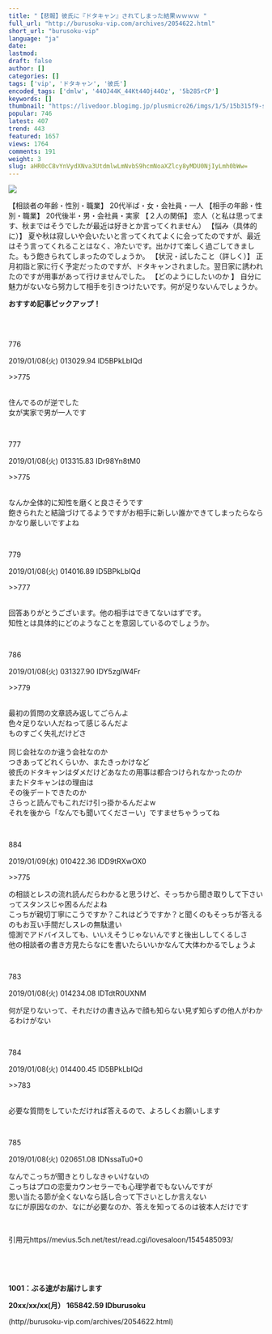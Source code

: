 ```yaml
---
title: "【悲報】彼氏に『ドタキャン』されてしまった結果ｗｗｗｗ "
full_url: "http://burusoku-vip.com/archives/2054622.html"
short_url: "burusoku-vip"
language: "ja"
date: 
lastmod: 
draft: false
author: []
categories: []
tags: ['vip', 'ドタキャン', '彼氏']
encoded_tags: ['dmlw', '44OJ44K_44Kt44Oj44Oz', '5b285rCP']
keywords: []
thumbnail: "https://livedoor.blogimg.jp/plusmicro26/imgs/1/5/15b315f9-s.png"
popular: 746
latest: 407
trend: 443
featured: 1657
views: 1764
comments: 191
weight: 3
slug: aHR0cC8vYnVydXNva3UtdmlwLmNvbS9hcmNoaXZlcy8yMDU0NjIyLmh0bWw=
---
```


![](https://livedoor.blogimg.jp/plusmicro26/imgs/1/5/15b315f9-s.png)

<div><p>【相談者の年齢・性別・職業】 20代半ば・女・会社員・一人 【相手の年齢・性別・職業】 20代後半・男・会社員・実家 【２人の関係】 恋人（と私は思ってます、秋まではそうでしたが最近は好きとか言ってくれません） 【悩み（具体的に）】 夏や秋は寂しいや会いたいと言ってくれてよくに会ってたのですが、最近はそう言ってくれることはなく、冷たいです。出かけて楽しく過ごしてきました。もう飽きられてしまったのでしょうか。 【状況・試したこと（詳しく）】 正月初詣と家に行く予定だったのですが、ドタキャンされました。翌日家に誘われたのですが用事があって行けませんでした。 【どのようにしたいのか 】 自分に魅力がないなら努力して相手を引きつけたいです。何が足りないんでしょうか。</p><p><b>おすすめ記事ピックアップ！</b></p> <p id='divPC2'> </p> <p></p><br> <br><p>776 <p> 2019/01/08(火) 013029.94 ID5BPkLbIQd</p></p><p> <p class='anchor'>>>775</p> <br> 住んでるのが逆でした <br> 女が実家で男が一人です </p><br> <p>777 <p> 2019/01/08(火) 013315.83 IDr98Yn8tM0</p></p><p> <p class='anchor'>>>775</p> <br> なんか全体的に知性を磨くと良さそうです <br> 飽きられたと結論づけてるようですがお相手に新しい誰かできてしまったらならかなり厳しいですよね </p><br> <p>779 <p> 2019/01/08(火) 014016.89 ID5BPkLbIQd</p></p><p> <p class='anchor'>>>777</p> <br> 回答ありがとうございます。他の相手はできてないはずです。 <br> 知性とは具体的にどのようなことを意図しているのでしょうか。 </p><br> <p>786 <p> 2019/01/08(火) 031327.90 IDY5zgIW4Fr</p></p><p><p class='anchor'>>>779</p> <br> 最初の質問の文章読み返してごらんよ <br> 色々足りない人だねって感じるんだよ <br> ものすごく失礼だけどさ <br> <br> 同じ会社なのか違う会社なのか <br> つきあってどれくらいか、またきっかけなど <br> 彼氏のドタキャンはダメだけどあなたの用事は都合つけられなかったのか <br> またドタキャンはの理由は <br> その後デートできたのか <br> さらっと読んでもこれだけ引っ掛かるんだよw <br> それを後から「なんでも聞いてくださーい」ですませちゃうってね</p><br> <p>884 <p> 2019/01/09(水) 010422.36 IDD9tRXwOX0</p></p><p><p class='anchor'>>>775</p>の相談とレスの流れ読んだらわかると思うけど、そっちから聞き取りして下さいってスタンスじゃ困るんだよね <br> こっちが親切丁寧にこうですか？これはどうですか？と聞くのもそっちが答えるのもお互い手間だしスレの無駄遣い <br> 憶測でアドバイスしても、いいえそうじゃないんですと後出ししてくるしさ <br> 他の相談者の書き方見たらなにを書いたらいいかなんて大体わかるでしょうよ</p><br> <p>783 <p> 2019/01/08(火) 014234.08 IDTdtR0UXNM</p></p><p> 何が足りないって、それだけの書き込みで顔も知らない見ず知らずの他人がわかるわけがない </p><br> <p>784 <p> 2019/01/08(火) 014400.45 ID5BPkLbIQd</p></p><p> <p class='anchor'>>>783</p> <br> 必要な質問をしていただければ答えるので、よろしくお願いします </p><br> <p>785 <p> 2019/01/08(火) 020651.08 IDNssaTu0+0</p></p><p>なんでこっちが聞きとりしなきゃいけないの <br> こっちはプロの恋愛カウンセラーでも心理学者でもないんですが <br> 思い当たる節が全くないなら話し合って下さいとしか言えない <br> なにが原因なのか、なにが必要なのか、答えを知ってるのは彼本人だけです </p><br> <p>引用元https//mevius.5ch.net/test/read.cgi/lovesaloon/1545485093/</p> <br> <p id='csw_block'></p> <p id='divSP1'> </p> <br><p><b>1001：ぶる速がお届けします <p> 20xx/xx/xx(月） 165842.59 IDburusoku</p></b></p> <p id='divSP'> </p> </div>

(http//burusoku-vip.com/archives/2054622.html)
